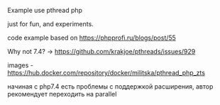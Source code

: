 Example use pthread php

just for fun, and experiments.

code example based on https://phpprofi.ru/blogs/post/55

Why not 7.4? -> https://github.com/krakjoe/pthreads/issues/929


images - https://hub.docker.com/repository/docker/militska/pthread_php_zts

начиная с php7.4 есть проблемы с поддержкой расширения, автор рекомендует
переходить на parallel